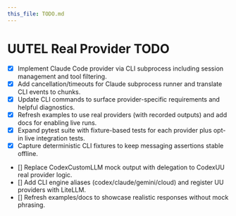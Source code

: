 ```yaml
---
this_file: TODO.md
---
```


# UUTEL Real Provider TODO

- [x] Implement Claude Code provider via CLI subprocess including session management and tool filtering.
- [x] Add cancellation/timeouts for Claude subprocess runner and translate CLI events to chunks.
- [x] Update CLI commands to surface provider-specific requirements and helpful diagnostics.
- [x] Refresh examples to use real providers (with recorded outputs) and add docs for enabling live runs.
- [x] Expand pytest suite with fixture-based tests for each provider plus opt-in live integration tests.
- [x] Capture deterministic CLI fixtures to keep messaging assertions stable offline.
- [] Replace CodexCustomLLM mock output with delegation to CodexUU real provider logic.
- [] Add CLI engine aliases (codex/claude/gemini/cloud) and register UU providers with LiteLLM.
- [] Refresh examples/docs to showcase realistic responses without mock phrasing.
